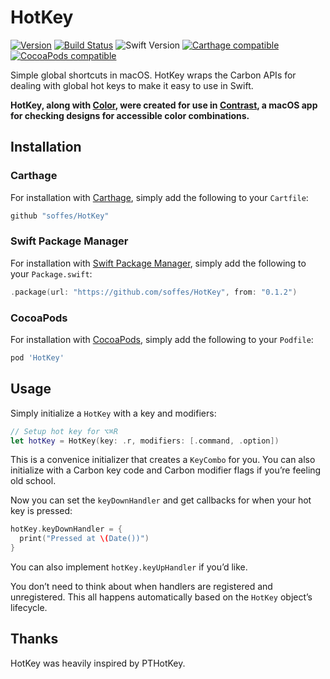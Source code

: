 # HotKey

[![Version](https://img.shields.io/github/release/soffes/HotKey.svg)](https://github.com/soffes/HotKey/releases)
[![Build Status](https://github.com/soffes/HotKey/workflows/Tests/badge.svg)](https://github.com/soffes/HotKey/actions)
![Swift Version](https://img.shields.io/badge/swift-5.0.1-orange.svg)
[![Carthage compatible](https://img.shields.io/badge/Carthage-compatible-4BC51D.svg?style=flat)](https://github.com/Carthage/Carthage)
[![CocoaPods compatible](https://img.shields.io/cocoapods/v/HotKey.svg)](https://cocoapods.org/pods/HotKey)

Simple global shortcuts in macOS. HotKey wraps the Carbon APIs for dealing with global hot keys to make it easy to use in Swift.

**HotKey, along with [Color](https://github.com/soffes/Color), were created for use in [Contrast](https://usecontrast.com), a macOS app for checking designs for accessible color combinations.**

## Installation

### Carthage

For installation with [Carthage](https://github.com/carthage/carthage), simply add the following to your `Cartfile`:

``` ruby
github "soffes/HotKey"
```

### Swift Package Manager

For installation with [Swift Package Manager](https://github.com/apple/swift-package-manager), simply add the following to your `Package.swift`:

``` swift
.package(url: "https://github.com/soffes/HotKey", from: "0.1.2")
```

### CocoaPods

For installation with [CocoaPods](http://cocoapods.org), simply add the following to your `Podfile`:

```ruby
pod 'HotKey'
```


## Usage

Simply initialize a `HotKey` with a key and modifiers:

```swift
// Setup hot key for ⌥⌘R
let hotKey = HotKey(key: .r, modifiers: [.command, .option])
```

This is a convenice initializer that creates a `KeyCombo` for you. You can also initialize with a Carbon key code and Carbon modifier flags if you’re feeling old school.

Now you can set the `keyDownHandler` and get callbacks for when your hot key is pressed:

```swift
hotKey.keyDownHandler = {
  print("Pressed at \(Date())")
}
```

You can also implement `hotKey.keyUpHandler` if you’d like.

You don’t need to think about when handlers are registered and unregistered. This all happens automatically based on the `HotKey` object’s lifecycle.


## Thanks

HotKey was heavily inspired by PTHotKey.

